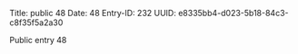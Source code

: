 Title: public 48
Date: 48
Entry-ID: 232
UUID: e8335bb4-d023-5b18-84c3-c8f35f5a2a30

Public entry 48
